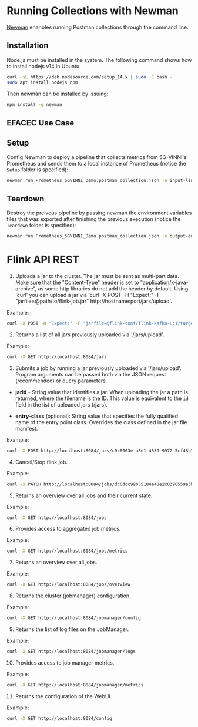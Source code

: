 # Running Collections with Newman

[Newman](https://learning.postman.com/docs/running-collections/using-newman-cli/command-line-integration-with-newman/) enanbles running Postman collections through the command line.

## Installation

Node.js must be installed in the system. The following command shows how to install nodejs v14 in Ubuntu:
```bash
curl -sL https://deb.nodesource.com/setup_14.x | sudo -E bash -
sudo apt install nodejs npm
```

Then newman can be installed by issuing:
```bash
npm install -g newman
```

## EFACEC Use Case

## Setup

Config Newman to deploy a pipeline that collects metrics from 5G-VINNI's Prometheus and sends them to a local instance of Prometheus (notice the `Setup` folder is specified):
```bash
newman run Prometheus_5GVINNI_Demo.postman_collection.json -e input-linklatency.json --export-environment output-env-1.json --bail --folder Setup
```

## Teardown

Destroy the preivous pipeline by passing newman the environment variables files that was exported after finishing the previous execution (notice the `Teardown` folder is specified):
```bash
newman run Prometheus_5GVINNI_Demo.postman_collection.json -e output-env-1.json --export-environment output-env-1.json --bail --folder Teardown
```

# Flink API REST

1. Uploads a jar to the cluster. The jar must be sent as multi-part data. Make sure that the "Content-Type" header is set to "application/x-java-archive", as some http libraries do not add the header by default. Using 'curl' you can upload a jar via 'curl -X POST -H "Expect:" -F "jarfile=@path/to/flink-job.jar" http://hostname:port/jars/upload'.

Example:
```bash
curl -X POST -H "Expect:" -F "jarfile=@flink-conf/flink-kafka-uc1/target/flinkkafka-0.0.1-SNAPSHOT.jar" http://localhost:8084/jars/upload
```

2. Returns a list of all jars previously uploaded via '/jars/upload'.

Example:
```bash
curl -X GET http://localhost:8084/jars
```

3. Submits a job by running a jar previously uploaded via '/jars/upload'. Program arguments can be passed both via the JSON request (recommended) or query parameters.

- **jarid** - String value that identifies a jar. When uploading the jar a path is returned, where the filename is the ID. This value is equivalent to the `id` field in the list of uploaded jars (/jars).

- **entry-class** (optional): String value that specifies the fully qualified name of the entry point class. Overrides the class defined in the jar file manifest.

Example:
```bash
curl -X POST http://localhost:8084/jars/c9c6063e-a8e1-4839-9972-5cf48b7db998_flinkkafka-0.0.1-SNAPSHOT.jar/run?entry-class=flinkkafka.TrafficAvg
```

4. Cancel/Stop flink job.

Example:
```bash
curl -X PATCH http://localhost:8084/jobs/dc6dcc99b55184a40e2c0390559a3b84?mode=cancel
```

5. Returns an overview over all jobs and their current state.

Example:
```bash
curl -X GET http://localhost:8084/jobs
```

6. Provides access to aggregated job metrics.

Example:
```bash
curl -X GET http://localhost:8084/jobs/metrics
```

7. Returns an overview over all jobs.

Example:
```bash
curl -X GET http://localhost:8084/jobs/overview
```

8. Returns the cluster (jobmanager) configuration.

Example:
```bash
curl -X GET http://localhost:8084/jobmanager/config
```

9. Returns the list of log files on the JobManager.

Example:
```bash
curl -X GET http://localhost:8084/jobmanager/logs
```

10. Provides access to job manager metrics.

Example:
```bash
curl -X GET http://localhost:8084/jobmanager/metrics
```

11) Returns the configuration of the WebUI.

Example:
```bash
curl -X GET http://localhost:8084/config
```
